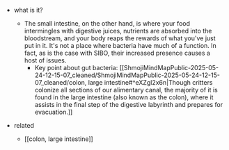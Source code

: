   * what is it?
    * The small intestine, on the other hand, is where your food intermingles with digestive juices, nutrients are absorbed into the bloodstream, and your body reaps the rewards of what you've just put in it. It's not a place where bacteria have much of a function. In fact, as is the case with SIBO, their increased presence causes a host of issues.
      * Key point about gut bacteria: [[ShmojiMindMapPublic-2025-05-24-12-15-07_cleaned/ShmojiMindMapPublic-2025-05-24-12-15-07_cleaned/colon, large intestine#^eXZgl2x6n|Though critters colonize all sections of our alimentary canal, the majority of it is found in the large intestine (also known as the colon), where it assists in the final step of the digestive labyrinth and prepares for evacuation.]]

  * related
    * [[colon, large intestine]]
